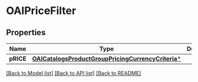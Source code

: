 # OAIPriceFilter

## Properties
Name | Type | Description | Notes
------------ | ------------- | ------------- | -------------
**pRICE** | [**OAICatalogsProductGroupPricingCurrencyCriteria***](OAICatalogsProductGroupPricingCurrencyCriteria.md) |  | 

[[Back to Model list]](../README.md#documentation-for-models) [[Back to API list]](../README.md#documentation-for-api-endpoints) [[Back to README]](../README.md)


